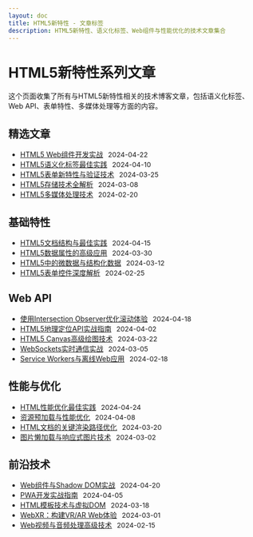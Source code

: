 ```yaml
---
layout: doc
title: HTML5新特性 - 文章标签
description: HTML5新特性、语义化标签、Web组件与性能优化的技术文章集合
---
```


# HTML5新特性系列文章

这个页面收集了所有与HTML5新特性相关的技术博客文章，包括语义化标签、Web API、表单特性、多媒体处理等方面的内容。

## 精选文章

- [HTML5 Web组件开发实战](/basic/HTML/html5-web-components) <span class="date">2024-04-22</span>
- [HTML5语义化标签最佳实践](/basic/HTML/html5-semantic-elements) <span class="date">2024-04-10</span>
- [HTML5表单新特性与验证技术](/basic/HTML/html5-forms-validation) <span class="date">2024-03-25</span>
- [HTML5存储技术全解析](/basic/HTML/html5-storage-technologies) <span class="date">2024-03-08</span>
- [HTML5多媒体处理技术](/basic/HTML/html5-multimedia) <span class="date">2024-02-20</span>

## 基础特性

- [HTML5文档结构与最佳实践](/basic/HTML/html5-document-structure) <span class="date">2024-04-15</span>
- [HTML5数据属性的高级应用](/basic/HTML/html5-data-attributes) <span class="date">2024-03-30</span>
- [HTML5中的微数据与结构化数据](/basic/HTML/html5-microdata) <span class="date">2024-03-12</span>
- [HTML5表单控件深度解析](/basic/HTML/html5-form-controls) <span class="date">2024-02-25</span>

## Web API

- [使用Intersection Observer优化滚动体验](/basic/HTML/intersection-observer-api) <span class="date">2024-04-18</span>
- [HTML5地理定位API实战指南](/basic/HTML/geolocation-api) <span class="date">2024-04-02</span>
- [HTML5 Canvas高级绘图技术](/basic/HTML/html5-canvas-advanced) <span class="date">2024-03-22</span>
- [WebSockets实时通信实战](/basic/HTML/websockets-real-time) <span class="date">2024-03-05</span>
- [Service Workers与离线Web应用](/basic/HTML/service-workers-offline) <span class="date">2024-02-18</span>

## 性能与优化

- [HTML性能优化最佳实践](/basic/HTML/html-performance-optimization) <span class="date">2024-04-24</span>
- [资源预加载与性能优化](/basic/HTML/resource-preloading) <span class="date">2024-04-08</span>
- [HTML文档的关键渲染路径优化](/basic/HTML/critical-rendering-path-html) <span class="date">2024-03-20</span>
- [图片懒加载与响应式图片技术](/basic/HTML/lazy-loading-responsive-images) <span class="date">2024-03-02</span>

## 前沿技术

- [Web组件与Shadow DOM实战](/basic/HTML/web-components-shadow-dom) <span class="date">2024-04-20</span>
- [PWA开发实战指南](/basic/HTML/progressive-web-apps) <span class="date">2024-04-05</span>
- [HTML模板技术与虚拟DOM](/basic/HTML/html-templates-virtual-dom) <span class="date">2024-03-18</span>
- [WebXR：构建VR/AR Web体验](/basic/HTML/webxr-development) <span class="date">2024-03-01</span>
- [Web视频与音频处理高级技术](/basic/HTML/web-video-audio-processing) <span class="date">2024-02-15</span>

<style>
.date {
  color: var(--vp-c-text-2);
  font-size: 0.85rem;
  margin-left: 6px;
}
</style> 
